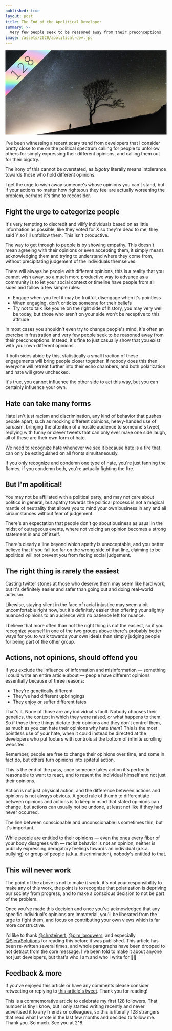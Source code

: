 ```yaml
---
published: true
layout: post
title: The End of the Apolitical Developer
summary: >-
  Very few people seek to be reasoned away from their preconceptions
image: /assets/2020/apolitical-dev.jpg
---
```


![splash](/assets/2020/apolitical-dev.jpg)

I've been witnessing a recent scary trend from developers that I consider pretty close to me on the political spectrum calling for people to unfollow others for simply expressing their different opinions, and calling them out for their bigotry.

The irony of this cannot be overstated, as *bigotry* literally means intolerance towards those who hold different opinions.

I get the urge to wish away someone's whose opinions you can't stand, but if your actions no matter how righteous they feel are actually worsening the problem, perhaps it's time to reconsider.

## Fight the urge to categorize people

It's very tempting to discredit and vilify individuals based on as little information as possible, like they voted for X so they're dead to me, they said Y so I'll unfollow them. This isn't productive.

The way to get through to people is by showing empathy. This doesn't mean agreeing with their opinions or even accepting them, it simply means acknowledging them and trying to understand where they come from, without precipitating judgement of the individuals themselves.

There will always be people with different opinions, this is a reality that you cannot wish away, so a much more productive way to advance as a community is to let your social context or timeline have people from all sides and follow a few simple rules:

- Engage when you feel it may be fruitful, disengage when it's pointless
- When engaging, don't criticize someone for their beliefs
- Try not to talk like you're on the right side of history, you may very well be today, but those who aren't on your side won't be receptive to this attitude

In most cases you shouldn't even try to change people's mind, it's often an exercise in frustration and very few people seek to be reasoned away from their preconceptions. Instead, it's fine to just casually show that you exist with your own different opinions.

If both sides abide by this, statistically a small fraction of these engagements will bring people closer together. If nobody does this then everyone will retreat further into their echo chambers, and both polarization and hate will grow unchecked.

It's true, you cannot influence the other side to act this way, but you can certainly influence your own.

## Hate can take many forms

Hate isn't just racism and discrimination, any kind of behavior that pushes people apart, such as mocking different opinions, heavy-handed use of sarcasm, bringing the attention of a hostile audience to someone's tweet, replying with funny or clever tweets that can only ever make one side laugh, all of these are their own form of hate.

We need to recognize hate whenever we see it because hate is a fire that can only be extinguished on all fronts simultaneously.

If you only recognize and condemn one type of hate, you're just fanning the flames, if you condemn both, you're actually fighting the fire.

## But I'm apolitical!

You may not be affiliated with a political party, and may not care about politics in general, but apathy towards the political process is not a magical mantle of neutrality that allows you to mind your own business in any and all circumstances without fear of judgement.

There's an expectation that people don't go about business as usual in the midst of outrageous events, where not voicing an opinion becomes a strong statement in and off itself.

There's clearly a line beyond which apathy is unacceptable, and you better believe that if you fall too far on the wrong side of that line, claiming to be apolitical will not prevent you from facing social judgement.

## The right thing is rarely the easiest

Casting twitter stones at those who deserve them may seem like hard work, but it's definitely easier and safer than going out and doing real-world activism.

Likewise, staying silent in the face of racial injustice may seem a bit uncomfortable right now, but it's definitely easier than offering your slightly nuanced opinions to an audience with no patience left for nuance.

I believe that more often than not the right thing is not the easiest, so if you recognize yourself in one of the two groups above there's probably better ways for you to walk towards your own ideals than simply judging people for being part of the other group.

## Actions, not opinions, should offend you

If you exclude the influence of information and misinformation — something I could write an entire article about — people have different opinions essentially because of three reasons:

- They're genetically different
- They've had different upbringings
- They enjoy or suffer different fates

That's it. None of those are any individual's fault. Nobody chooses their genetics, the context in which they were raised, or what happens to them. So if those three things dictate their opinions and they don't control them, as much as you can hate their opinions why hate *them*? This is the most pointless use of your hate, when it could instead be directed at the developers who put footers with controls at the bottom of infinite scrolling websites.

Remember, people are free to change their opinions over time, and some in fact do, but others turn opinions into spiteful action.

This is the end of the pass, once someone takes action it's perfectly reasonable to want to react, and to resent the individual himself and not just their opinions.

Action is not just physical action, and the difference between actions and opinions is not always obvious. A good rule of thumb to differentiate between opinions and actions is to keep in mind that stated opinions can change, but actions can usually not be undone, at least not like if they had never occurred.

The line between conscionable and unconscionable is sometimes thin, but it's important.

While people are entitled to their opinions — even the ones every fiber of your body disagrees with — racist behavior is not an opinion, neither is publicly expressing derogatory feelings towards an individual (a.k.a. bullying) or group of people (a.k.a. discrimination), nobody's entitled to that.

## This will never work

The point of the above is not to make it work, it's not your responsibility to make any of this work, the point is to recognize that polarization is depriving our society from progress, and to make a conscious decision to not be part of the problem.

Once you've made this decision and once you've acknowledged that any specific individual's opinions are immaterial, you'll be liberated from the urge to fight them, and focus on contributing your own views which is far more constructive.

<div class="message">
  I'd like to thank <a href="http://twitter.com/chrsteinert" target="_blank">@chrsteinert</a>, <a href="http://twitter.com/pim_brouwers" target="_blank">@pim_brouwers</a>, and especially <a href="http://twitter.com/SieraSolutions" target="_blank">@SieraSolutions</a> for reading this before it was published. This article has been re-written several times, and whole paragraphs have been dropped to not detract from the core message. I've been told to make it about anyone not just developers, but that's who I am and who I write for 🤷‍♂️
</div>

## Feedback & more

If you've enjoyed this article or have any comments please consider retweeting or replying to [this article's tweet](https://twitter.com/luwvis/status/1282688686535122945). Thank you for reading!

<div class="message-special">
  This is a commemorative article to celebrate my first 128 followers. That number is tiny I know, but I only started writing recently and never advertised it to any friends or colleagues, so this is literally 128 strangers that read what I wrote in the last few months and decided to follow me. Thank you. So much. See you at 2^8.
</div>
